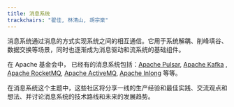 ```yaml
---
title: 消息系统
trackchairs: "翟佳, 林清山, 胡宗棠"
---
```


消息系统通过消息的方式实现系统之间的相互通信。它用于系统解耦、削峰填谷、数据交换等场景，同时也逐渐成为消息驱动和流系统的基础组件。

在 Apache 基金会中， 已经有的消息系统包括：[Apache Pulsar](https://pulsar.apache.org/), [Apache Kafka](https://kafka.apache.org/)
, [Apache RocketMQ](https://rocketmq.apache.org/), [Apache ActiveMQ](https://activemq.apache.org/), [Apache Inlong](https://inlong.apache.org/) 等等。

在消息系统这个主题中，这些社区将分享一线的生产经验和最佳实践、交流观点和想法、并讨论消息系统的技术路线和未来的发展趋势。
